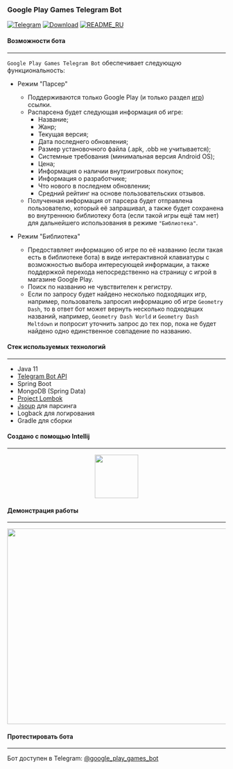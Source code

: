 ### Google Play Games Telegram Bot
[![Telegram](https://img.shields.io/badge/telegram-chat-blueviolet)](https://t.me/google_play_games_bot)
[![Download](https://img.shields.io/badge/download-v1.0-blue)](https://github.com/miroha/GooglePlayGames-TelegramBot/releases/tag/1.0)
[![README_RU](https://img.shields.io/badge/readme-EN-brightgreen)](https://github.com/miroha/GooglePlayGames-TelegramBot/blob/master/README.md)
#### Возможности бота
___
`Google Play Games Telegram Bot` обеспечивает следующую функциональность:

- Режим "Парсер"
   - Поддерживаются только Google Play (и только раздел [игр](https://play.google.com/store/apps/category/GAME)) ссылки.
   - Распарсена будет следующая информация об игре:
      - Название;
      - Жанр;
      - Текущая версия;
      - Дата последнего обновления;
      - Размер установочного файла (.apk, .obb не учитывается);
      - Системные требования (минимальная версия Android OS);
      - Цена;
      - Информация о наличии внутриигровых покупок;
      - Информация о разработчике;
      - Что нового в последнем обновлении;
      - Средний рейтинг на основе пользовательских отзывов.
   - Полученная информация от парсера будет отправлена пользователю,
   который её запрашивал, а также будет сохранена во внутреннюю библиотеку бота
   (если такой игры ещё там нет) для дальнейшего использования в режиме `"Библиотека"`. 
   
- Режим "Библиотека"
   - Предоставляет информацию об игре по её названию (если такая есть в библиотеке бота) в виде интерактивной клавиатуры
   с возможностью выбора интересующей информации, а также поддержкой перехода непосредственно
   на страницу с игрой в магазине Google Play.
   - Поиск по названию не чувствителен к регистру.
   - Если по запросу будет найдено несколько подходящих игр,
   например, пользователь запросил информацию об игре `Geometry Dash`, 
   то в ответ бот может вернуть несколько подходящих названий, например, `Geometry Dash World` и `Geometry Dash Meltdown` и попросит уточнить запрос
   до тех пор, пока не будет найдено одно единственное совпадение по названию.

#### Стек используемых технологий
___
- Java 11
- [Telegram Bot API](https://github.com/rubenlagus/TelegramBots)
- Spring Boot
- MongoDB (Spring Data)
- [Project Lombok](https://projectlombok.org/)
- [Jsoup](https://github.com/jhy/jsoup) для парсинга
- Logback для логирования
- Gradle для сборки

#### Создано с помощью Intellij
___
<p align="center">
   <a href="https://www.jetbrains.com/"><img src="https://user-images.githubusercontent.com/14723332/87232472-0439e500-c3c8-11ea-8e21-f81ea3af8b70.png" width="100"></a>
</p>

#### Демонстрация работы
___

<p align="center">
  <img src="https://user-images.githubusercontent.com/14723332/87232153-807ef900-c3c5-11ea-8fea-87cab00cfe46.png" width="800" height="450">
</p>

#### Протестировать бота
___
Бот доступен в Telegram: [@google_play_games_bot](https://t.me/google_play_games_bot)